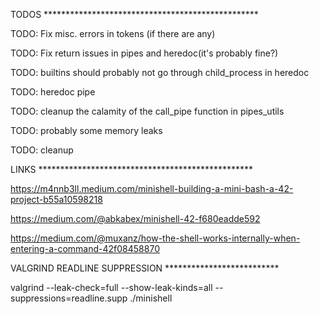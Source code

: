 TODOS *************************************************

TODO: Fix misc. errors in tokens (if there are any)

TODO: Fix return issues in pipes and heredoc(it's probably fine?)

TODO: builtins should probably not go through child_process in heredoc

TODO: heredoc pipe

TODO: cleanup the calamity of the call_pipe function in pipes_utils

TODO: probably some memory leaks

TODO: cleanup

LINKS *************************************************

https://m4nnb3ll.medium.com/minishell-building-a-mini-bash-a-42-project-b55a10598218

https://medium.com/@abkabex/minishell-42-f680eadde592

https://medium.com/@muxanz/how-the-shell-works-internally-when-entering-a-command-42f08458870

VALGRIND READLINE SUPPRESSION **************************

valgrind --leak-check=full --show-leak-kinds=all --suppressions=readline.supp ./minishell
